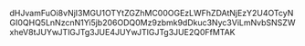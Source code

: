 dHJvamFuOi8vNjI3MGU1OTYtZGZhMC00OGEzLWFhZDAtNjEzY2U4OTcyNGI0QHQ5LnNzcnN1Yi5jb206ODQ0Mz9zbmk9dDkuc3Nyc3ViLmNvbSNSZWxheV8tJUYwJTlGJTg3JUE4JUYwJTlGJTg3JUE2Q0FfMTAK